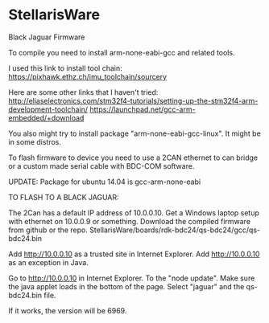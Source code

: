 StellarisWare
=============

Black Jaguar Firmware

To compile you need to install arm-none-eabi-gcc and related tools. 

I used this link to install tool chain:
https://pixhawk.ethz.ch/imu_toolchain/sourcery

Here are some other links that I haven't tried:
http://eliaselectronics.com/stm32f4-tutorials/setting-up-the-stm32f4-arm-development-toolchain/
https://launchpad.net/gcc-arm-embedded/+download

You also might try to install package "arm-none-eabi-gcc-linux".  It might be in some distros.

To flash firmware to device you need to use a 2CAN ethernet to can bridge or a custom made serial cable with BDC-COM software.

UPDATE:
Package for ubuntu 14.04 is gcc-arm-none-eabi

TO FLASH TO A BLACK JAGUAR:

The 2Can has a default IP address of 10.0.0.10.
Get a Windows laptop setup with ethernet on 10.0.0.9 or something.
Download the compiled firmware from github or the repo.
StellarisWare/boards/rdk-bdc24/qs-bdc24/gcc/qs-bdc24.bin

Add http://10.0.0.10 as a trusted site in Internet Explorer.
Add http://10.0.0.10 as an exception in Java.

Go to http://10.0.0.10 in Internet Explorer.
To the "node update".  Make sure the java applet loads in the bottom of the page.
Select "jaguar" and the qs-bdc24.bin file.

If it works, the version will be 6969.




